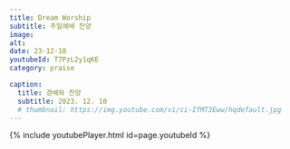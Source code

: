 ```yaml
---
title: Dream Worship
subtitle: 주일예배 찬양
image:
alt:
date: 23-12-10
youtubeId: T7PzL2y1qKE
category: praise

caption:
  title: 경배와 찬양
  subtitle: 2023. 12. 10
  # thumbnail: https://img.youtube.com/vi/ci-IfMT3Eww/hqdefault.jpg
---
```


{% include youtubePlayer.html id=page.youtubeId %}
